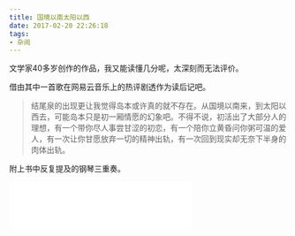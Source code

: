 ```yaml
---
title: 国境以南太阳以西
date: 2017-02-20 22:26:18
tags:
- 杂阅
---
```


文学家40多岁创作的作品，我又能读懂几分呢，太深刻而无法评价。

借由其中一首歌在网易云音乐上的热评剧透作为读后记吧。

> 结尾泉的出现更让我觉得岛本或许真的就不存在。从国境以南来，到太阳以西去，可能岛本只是初一厢情愿的幻象吧。不得不说，初活出了大部分人的理想，有一个带你尽人事尝甘涩的初恋，有一个陪你立黄昏问你粥可温的爱人，有一次让你甘愿放弃一切的精神出轨，有一次回到现实却无奈下半身的肉体出轨。

附上书中反复提及的钢琴三重奏。

<iframe frameborder="no" border="0" marginwidth="0" marginheight="0" width=330 height=86 src="//music.163.com/outchain/player?type=2&id=1793601&auto=0&height=66"></iframe>
